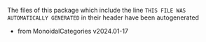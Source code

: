 The files of this package which include the line `THIS FILE WAS AUTOMATICALLY GENERATED` in their header have been autogenerated

* from MonoidalCategories v2024.01-17
